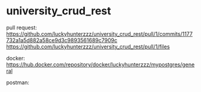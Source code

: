 # university_crud_rest

pull request: https://github.com/luckyhunterzzz/university_crud_rest/pull/1/commits/1177732a1a5d882a58ce9d3c9893561689c7909c
https://github.com/luckyhunterzzz/university_crud_rest/pull/1/files

docker: https://hub.docker.com/repository/docker/luckyhunterzzz/mypostgres/general

postman: 
